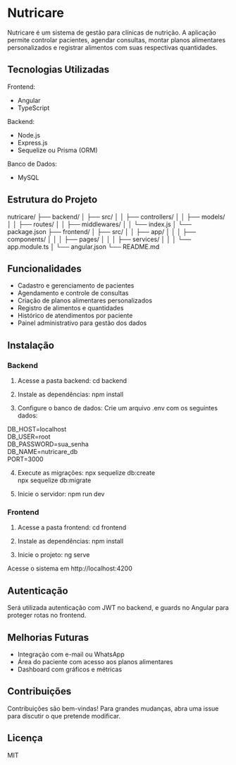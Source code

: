 # Nutricare

Nutricare é um sistema de gestão para clínicas de nutrição. A aplicação permite controlar pacientes, agendar consultas, montar planos alimentares personalizados e registrar alimentos com suas respectivas quantidades.

## Tecnologias Utilizadas

Frontend:
- Angular
- TypeScript

Backend:
- Node.js
- Express.js
- Sequelize ou Prisma (ORM)

Banco de Dados:
- MySQL

## Estrutura do Projeto

nutricare/
├── backend/
│   ├── src/
│   │   ├── controllers/
│   │   ├── models/
│   │   ├── routes/
│   │   ├── middlewares/
│   │   └── index.js
│   └── package.json
├── frontend/
│   ├── src/
│   │   ├── app/
│   │   │   ├── components/
│   │   │   ├── pages/
│   │   │   ├── services/
│   │   │   └── app.module.ts
│   └── angular.json
└── README.md

## Funcionalidades

- Cadastro e gerenciamento de pacientes
- Agendamento e controle de consultas
- Criação de planos alimentares personalizados
- Registro de alimentos e quantidades
- Histórico de atendimentos por paciente
- Painel administrativo para gestão dos dados

## Instalação

### Backend

1. Acesse a pasta backend:
cd backend

2. Instale as dependências:
npm install

3. Configure o banco de dados:
Crie um arquivo .env com os seguintes dados:

DB_HOST=localhost  
DB_USER=root  
DB_PASSWORD=sua_senha  
DB_NAME=nutricare_db  
PORT=3000

4. Execute as migrações:
npx sequelize db:create  
npx sequelize db:migrate

5. Inicie o servidor:
npm run dev

### Frontend

1. Acesse a pasta frontend:
cd frontend

2. Instale as dependências:
npm install

3. Inicie o projeto:
ng serve

Acesse o sistema em http://localhost:4200

## Autenticação

Será utilizada autenticação com JWT no backend, e guards no Angular para proteger rotas no frontend.

## Melhorias Futuras

- Integração com e-mail ou WhatsApp
- Área do paciente com acesso aos planos alimentares
- Dashboard com gráficos e métricas

## Contribuições

Contribuições são bem-vindas! Para grandes mudanças, abra uma issue para discutir o que pretende modificar.

## Licença

MIT

